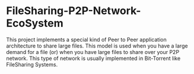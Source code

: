 # FileSharing-P2P-Network-EcoSystem

This project implements a special kind of Peer to Peer application architecture to share large files. This model is used when you have a large demand for a file (or) when you have large files to share over your P2P network. This type of network is usually implemented in Bit-Torrent like FileSharing Systems.
